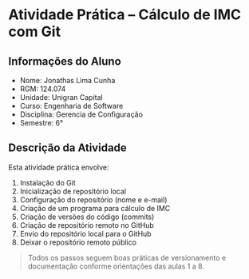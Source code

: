 # Atividade Prática – Cálculo de IMC com Git

## Informações do Aluno
- Nome: Jonathas Lima Cunha
- RGM: 124.074
- Unidade: Unigran Capital
- Curso: Engenharia de Software
- Disciplina: Gerencia de Configuração
- Semestre: 6° 

## Descrição da Atividade
Esta atividade prática envolve:
1. Instalação do Git
2. Inicialização de repositório local
3. Configuração do repositório (nome e e-mail)
4. Criação de um programa para cálculo de IMC
5. Criação de versões do código (commits)
6. Criação de repositório remoto no GitHub
7. Envio do repositório local para o GitHub
8. Deixar o repositório remoto público

> Todos os passos seguem boas práticas de versionamento e documentação conforme orientações das aulas 1 a 8.
